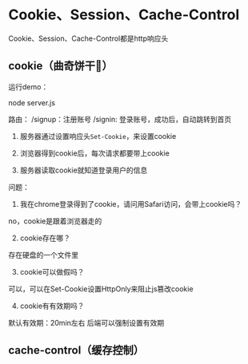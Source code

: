 # Cookie、Session、Cache-Control

Cookie、Session、Cache-Control都是http响应头

## cookie（曲奇饼干🍪）

运行demo：

node server.js

路由：
/signup：注册账号
/signin: 登录账号，成功后，自动跳转到首页

1. 服务器通过设置响应头`Set-Cookie`，来设置cookie

2. 浏览器得到cookie后，每次请求都要带上cookie

3. 服务器读取cookie就知道登录用户的信息

问题：
1. 我在chrome登录得到了cookie，请问用Safari访问，会带上cookie吗？

no，cookie是跟着浏览器走的

2. cookie存在哪？

存在硬盘的一个文件里

3. cookie可以做假吗？

可以，可以在Set-Cookie设置HttpOnly来阻止js篡改cookie

4. cookie有有效期吗？

默认有效期：20min左右
后端可以强制设置有效期


## cache-control（缓存控制）






